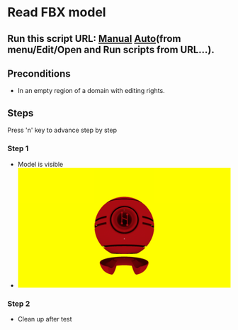 # Read FBX model
## Run this script URL: [Manual](./test.js?raw=true)   [Auto](./testAuto.js?raw=true)(from menu/Edit/Open and Run scripts from URL...).

## Preconditions
- In an empty region of a domain with editing rights.

## Steps
Press 'n' key to advance step by step

### Step 1
- Model is visible
- ![](./ExpectedImage_00000.png)
### Step 2
- Clean up after test
